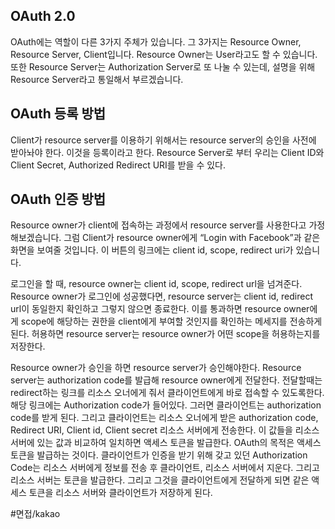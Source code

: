 ## OAuth 2.0
OAuth에는 역할이 다른 3가지 주체가 있습니다.
그 3가지는 Resource Owner, Resource Server, Client입니다.
Resource Owner는 User라고도 할 수 있습니다. 또한 Resource Server는 Authorization Server로 또 나눌 수 있는데, 설명을 위해 Resource Server라고 통일해서 부르겠습니다.

## OAuth 등록 방법
Client가 resource server를 이용하기 위해서는 resource server의 승인을 사전에 받아놔야 한다. 이것을 등록이라고 한다.
Resource Server로 부터 우리는 Client ID와 Client Secret, Authorized Redirect URI를 받을 수 있다.

## OAuth 인증 방법
Resource owner가 client에 접속하는 과정에서 resource server를 사용한다고 가정해보겠습니다.
그럼 Client가 resource owner에게 “Login with Facebook”과 같은 화면을 보여줄 것입니다. 이 버튼의 링크에는 client id, scope, redirect uri가 있습니다.

로그인을 할 때, resource owner는 client id, scope, redirect url을 넘겨준다.
Resource owner가 로그인에 성공했다면, resource server는 client id, redirect url이 동일한지 확인하고 그렇지 않으면 종료한다. 이를 통과하면 resource owner에게 scope에 해당하는 권한을 client에게 부여할 것인지를 확인하는 메세지를 전송하게 된다. 허용하면 resource server는 resource owner가 어떤 scope을 허용하는지를 저장한다.

Resource owner가 승인을 하면 resource server가 승인해야한다.
Resource server는 authorization code를 발급해 resource owner에게 전달한다. 전달할때는 redirect하는 링크를 리소스 오너에게 줘서 클라이언트에게 바로 접속할 수 있도록한다. 해당 링크에는 Authorization code가 들어있다.
그러면 클라이언트는 authorization code를 받게 된다. 그리고 클라이언트는 리소스 오너에게 받은 authorization code, Redirect URI, Client id, Client secret 리소스 서버에게 전송한다. 이 값들을 리소스 서버에 있는 값과 비교하여 일치하면 액세스 토큰을 발급한다. OAuth의 목적은 액세스 토큰을 발급하는 것이다.
클라이언트가 인증을 받기 위해 갖고 있던 Authorization Code는 리소스 서버에게 정보를 전송 후 클라이언트, 리소스 서버에서 지운다. 그리고 리소스 서버는 토큰을 발급한다. 그리고 그것을 클라이언트에게 전달하게 되면 같은 액세스 토큰을 리소스 서버와 클라이언트가 저장하게 된다.

#면접/kakao